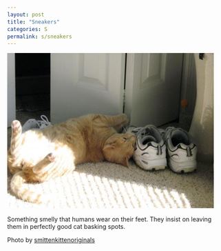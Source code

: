 ```yaml
---
layout: post
title: "Sneakers"
categories: S
permalink: s/sneakers
---
```


<img src="/images/s/sneakers.jpg">

Something smelly that humans wear on their feet. They insist on leaving them in perfectly good cat basking spots.

Photo by <a href="http://www.flickr.com/photos/smittenkittenoriginals/2977611523/">smittenkittenoriginals</a>